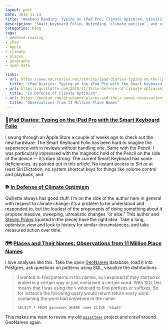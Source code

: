 ```yaml
---
layout: post
date: 2018-11-24
title: "Weekend Reading: Typing on iPad Pro, Climate Optimism, Visualizing GeoNames"
description: "Smart Keyboard Folio, defending 'climate optiism', and exploring place name data."
categories: blog
tags:
- weekend reading
- iPad
- Apple
- climate
- places
- geography
- open data

links:
- url: https://www.macstories.net/stories/ipad-diaries-typing-on-the-ipad-pro-with-the-smart-keyboard-folio/
  title: "iPad Diaries: Typing on the iPad Pro with the Smart Keyboard Folio"
- url: https://quillette.com/2018/11/15/in-defense-of-climate-optimism/
  title: "In Defense of Climate Optimism"
- url: https://medium.com/@tjukanov/places-and-their-names-observations-from-11-million-place-names-8ea34cf61da4
  title: "Observations from 11 Million Place Names"
---
```


### 📱[iPad Diaries: Typing on the iPad Pro with the Smart Keyboard Folio](https://www.macstories.net/stories/ipad-diaries-typing-on-the-ipad-pro-with-the-smart-keyboard-folio/)

I swung through an Apple Store a couple of weeks ago to check out the new hardware. The Smart Keyboard Folio has been hard to imagine the experience with in reviews without handling one. Same with the Pencil. I was particularly impressed with the magnetic hold of the Pencil on the side of the device — it’s darn strong. The current Smart Keyboard has some deficiencies, as pointed out in this article. No instant access to Siri or at least Siri Dictation, no system shortcut keys for things like volume control and playback, and 

### ⛈ [In Defense of Climate Optimism](https://quillette.com/2018/11/15/in-defense-of-climate-optimism/ "In Defense of Climate Optimism on Quillette")

Quillette always has good stuff. I’m on the side of the author here in general with respect to climate change: it’s a problem to be understood and responded to, but the loudest of the proponents of doing something about it propose massive, sweeping, unrealistic changes “or else.” This author and [Steven Pinker](https://twitter.com/sapinker "Steven Pinker on Twitter") (quoted in the piece) have the right idea. Take a long, optimistic view and look to history for similar circumstances, and take measured action over time.

### 🗺 [Places and Their Names: Observations from 11 Million Place Names](https://medium.com/@tjukanov/places-and-their-names-observations-from-11-million-place-names-8ea34cf61da4 "Observations from 11 Million Place Names")

I love analyses like this. Take the open [GeoNames](http://www.geonames.org/ "GeoNames") database, load it into Postgres, ask questions on patterns using SQL, visualize the distributions.

> I wanted to find patterns in the names, so I explored if they started or ended in a certain way or just contained a certain word. With SQL this means that I was using the `%` wildcard to find prefixes or suffixes. So for instance the following query would return return every word containing the word bad anywhere in the name:
> 
> `SELECT * FROM geonames WHERE name ILIKE ‘%bad%’`

This makes me want to revive my old [`gazetteer`](https://github.com/colemanm/gazetteer "Gazetteer on GitHub") project and crawl around GeoNames again.
